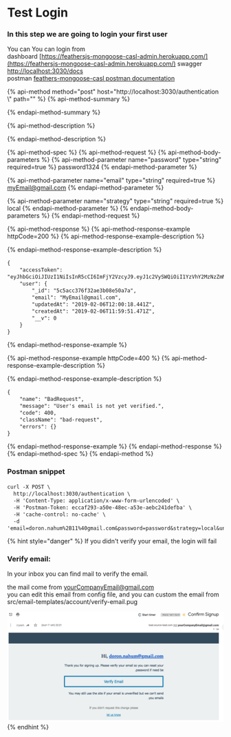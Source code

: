 # Test Login

### In this step we are going to login your first user

You can You can login from  
dashboard  [https://feathersjs-mongoose-casl-admin.herokuapp.com/](https://feathersjs-mongoose-casl-admin.herokuapp.com/)  swagger [http://localhost:3030/docs](http://localhost:3030/docs)  
postman [feathers-mongoose-casl postman documentation](https://documenter.getpostman.com/view/1210930/S11RJv5r)   


{% api-method method="post" host="http://localhost:3030/authentication \\" path="" %}
{% api-method-summary %}

{% endapi-method-summary %}

{% api-method-description %}

{% endapi-method-description %}

{% api-method-spec %}
{% api-method-request %}
{% api-method-body-parameters %}
{% api-method-parameter name="password" type="string" required=true %}
password1324
{% endapi-method-parameter %}

{% api-method-parameter name="email" type="string" required=true %}
myEmail@gmail.com
{% endapi-method-parameter %}

{% api-method-parameter name="strategy" type="string" required=true %}
local
{% endapi-method-parameter %}
{% endapi-method-body-parameters %}
{% endapi-method-request %}

{% api-method-response %}
{% api-method-response-example httpCode=200 %}
{% api-method-response-example-description %}

{% endapi-method-response-example-description %}

```
{
    "accessToken": "eyJhbGciOiJIUzI1NiIsInR5cCI6ImFjY2VzcyJ9.eyJ1c2VySWQiOiI1YzVhY2MzNzZmMzJhZTNiMDhlNTBhN2EiLCJpYXQiOjE1NDk0NTQ4MzcsImV4cCI6MTU0OTU0MTIzNywiYXVkIjoiaHR0cHM6Ly95b3VyZG9tYWluLmNvbSIsImlzcyI6ImZlYXRoZXJzIiwic3ViIjoiYW5vbnltb3VzIiwianRpIjoiZTI4NTcyNDUtZWMzZi00YzhlLWFiZmUtNzhiMzJhYjlhOGRmIn0.LfSttwrbpjD15bmf9xFtBkid2FcpRJM2YFO6yvosuXI",
    "user": {
        "_id": "5c5acc376f32ae3b08e50a7a",
        "email": "MyEmail@gmail.com",
        "updatedAt": "2019-02-06T12:00:18.441Z",
        "createdAt": "2019-02-06T11:59:51.471Z",
        "__v": 0
    }
}
```
{% endapi-method-response-example %}

{% api-method-response-example httpCode=400 %}
{% api-method-response-example-description %}

{% endapi-method-response-example-description %}

```
{
    "name": "BadRequest",
    "message": "User's email is not yet verified.",
    "code": 400,
    "className": "bad-request",
    "errors": {}
}
```
{% endapi-method-response-example %}
{% endapi-method-response %}
{% endapi-method-spec %}
{% endapi-method %}

### Postman snippet

```text
curl -X POST \
  http://localhost:3030/authentication \
  -H 'Content-Type: application/x-www-form-urlencoded' \
  -H 'Postman-Token: eccaf293-a50e-48ec-a53e-aebc241defba' \
  -H 'cache-control: no-cache' \
  -d 'email=doron.nahum%2B11%40gmail.com&password=password&strategy=local&undefined='

```

{% hint style="danger" %}
If you didn't verify your email, the login will fail

### Verify email:

In your inbox you can find mail to verify the email.

the mail come from yourCompanyEmail@gmail.com  
you can edit this email from config file, and you can custom the email from src/email-templates/account/verify-email.pug

![](../.gitbook/assets/screen-shot-2019-03-09-at-22.28.59.png)
{% endhint %}



